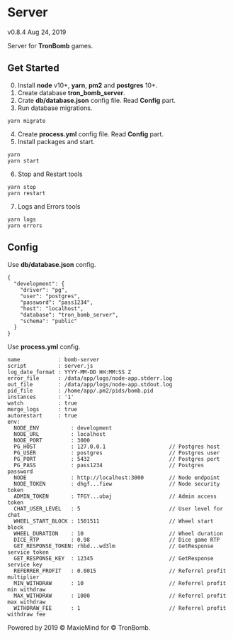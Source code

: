 # Server
v0.8.4 Aug 24, 2019

Server for **TronBomb** games.

## Get Started

0. Install **node** v10+, **yarn**, **pm2** and **postgres** 10+.
1. Create database **tron_bomb_server**.
2. Crate **db/database.json** config file. Read **Config** part.
3. Run database migrations.

```
yarn migrate
```

4. Create **process.yml** config file. Read **Config** part.
5. Install packages and start.
```
yarn
yarn start
```
6. Stop and Restart tools
```
yarn stop
yarn restart
```
7. Logs and Errors tools
```
yarn logs
yarn errors
```

## Config

Use **db/database.json** config.

```
{
  "development": {
    "driver": "pg",
    "user": "postgres",
    "password": "pass1234",
    "host": "localhost",
    "database": "tron_bomb_server",
    "schema": "public"
  }
}
```

Use **process.yml** config.

```
name            : bomb-server
script          : server.js
log_date_format : YYYY-MM-DD HH:MM:SS Z
error_file      : /data/app/logs/node-app.stderr.log
out_file        : /data/app/logs/node-app.stdout.log
pid_file        : /home/app/.pm2/pids/bomb.pid
instances       : '1'
watch           : true
merge_logs      : true
autorestart     : true
env:
  NODE_ENV          : development
  NODE_URL          : localhost
  NODE_PORT         : 3000
  PG_HOST           : 127.0.0.1                    // Postgres host
  PG_USER           : postgres                     // Postgres user
  PG_PORT           : 5432                         // Postgres port
  PG_PASS           : pass1234                     // Postgres password
  NODE              : http://localhost:3000        // Node endpoint
  NODE_TOKEN        : dhgf...fiew                  // Node security token
  ADMIN_TOKEN       : TFGY...ubaj                  // Admin access token
  CHAT_USER_LEVEL   : 5                            // User level for chat
  WHEEL_START_BLOCK : 1501511                      // Wheel start block
  WHEEL_DURATION    : 10                           // Wheel duration
  DICE_RTP          : 0.98                         // Dice game RTP
  GET_RESPONSE_TOKEN: rhbd...wd3lm                 // GetResponse service token
  GET_RESPONSE_KEY  : 12345                        // GetResponse service key
  REFERRER_PROFIT   : 0.0015                       // Referrel profit multiplier
  MIN_WITHDRAW      : 10                           // Referrel profit min withdraw
  MAX_WITHDRAW      : 1000                         // Referrel profit max withdraw
  WITHDRAW_FEE      : 1                            // Referrel profit withdraw fee
```

Powered by 2019 © MaxieMind for © TronBomb.
